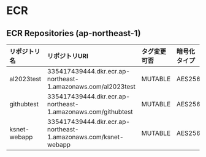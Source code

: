 # ECR
## ECR Repositories (ap-northeast-1)

|リポジトリ名|リポジトリURI|タグ変更可否|暗号化タイプ|
|:--|:--|:--|:--|
|al2023test|335417439444.dkr.ecr.ap-northeast-1.amazonaws.com/al2023test|MUTABLE|AES256|
|githubtest|335417439444.dkr.ecr.ap-northeast-1.amazonaws.com/githubtest|MUTABLE|AES256|
|ksnet-webapp|335417439444.dkr.ecr.ap-northeast-1.amazonaws.com/ksnet-webapp|MUTABLE|AES256|

